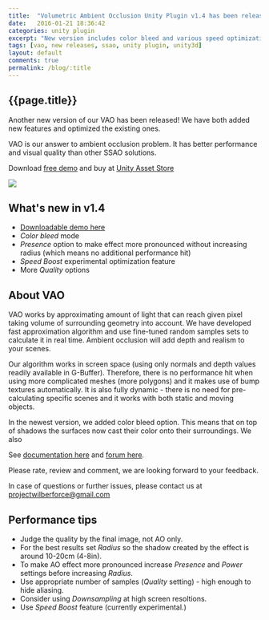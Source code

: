 ```yaml
---
title:  "Volumetric Ambient Occlusion Unity Plugin v1.4 has been released + DEMO"
date:   2016-01-21 18:36:42
categories: unity plugin
excerpt: "New version includes color bleed and various speed optimizations."
tags: [vao, new releases, ssao, unity plugin, unity3d]
layout: default
comments: true
permalink: /blog/:title
---
```


## {{page.title}}

Another new version of our VAO has been released! We have both added new features and optimized the existing ones.

VAO is our answer to ambient occlusion problem. It has better performance and visual quality than other SSAO solutions. 

Download [free demo](https://projectwilberforce.github.io/vaodemo) and buy at [Unity Asset Store](http://u3d.as/xzs)

![]({{site.baseurl}}/images/social-vao-heading.jpg)

## What's new in v1.4  

 * [Downloadable demo here](https://projectwilberforce.github.io/vaodemo)
 * *Color bleed* mode
 * *Presence* option to make effect more pronounced without increasing radius (which means no additional performance hit)
 * *Speed Boost* experimental optimization feature
 * More *Quality* options

## About VAO

VAO works by approximating amount of light that can reach given pixel taking volume of surrounding geometry into account. We have developed fast approximation algorithm and use fine-tuned random samples sets to calculate it in real time. Ambient occlusion will add depth and realism to your scenes.

Our algorithm works in screen space (using only normals and depth values readily available in G-Buffer). Therefore, there is no performance hit when using more complicated meshes (more polygons) and it makes use of bump textures automatically. It is also fully dynamic - there is no need for pre-calculating specific scenes and it works with both static and moving objects.

In the newest version, we added color bleed option. This means that on top of shadows the surfaces now cast their color onto their surroundings. We also 

See [documentation here](https://projectwilberforce.github.io/vaomanual/) and [forum here](https://forum.unity3d.com/threads/volumetric-ambient-occlusion-image-effect.428426/).

Please rate, review and comment, we are looking forward to your feedback.

In case of questions or further issues, please contact us at <projectwilberforce@gmail.com>

## Performance tips

- Judge the quality by the final image, not AO only.
- For the best results set *Radius* so the shadow created by the effect is around 10-20cm (4-8in).
- To make AO effect more pronounced increase *Presence* and *Power* settings before increasing *Radius*.
- Use appropriate number of samples (*Quality* setting) - high enough to hide aliasing.
- Consider using *Downsampling* at high screen resoltions.
- Use *Speed Boost* feature (currently experimental.)